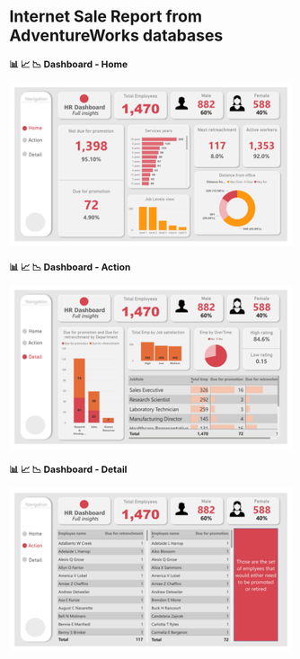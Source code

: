 
# Internet Sale Report from AdventureWorks databases 

### 📊 📈 📉  Dashboard - Home 

<p align="center" width="100%">
 <img src="https://github.com/Thereddinosaur13/Data_Analytics_Porfolio/blob/main/img/Power%20BI%20HR%20Dashboard-images-0.jpg" width="700">
</p>

### 📊 📈 📉  Dashboard - Action

<p align="center" width="100%">
 <img src="https://github.com/Thereddinosaur13/Data_Analytics_Porfolio/blob/main/img/Power%20BI%20HR%20Dashboard-images-1.jpg" width="700">
</p>

### 📊 📈 📉  Dashboard - Detail

<p align="center" width="100%">
 <img src="https://github.com/Thereddinosaur13/Data_Analytics_Porfolio/blob/main/img/Power%20BI%20HR%20Dashboard-images-2.jpg" width="700">
</p>



 
